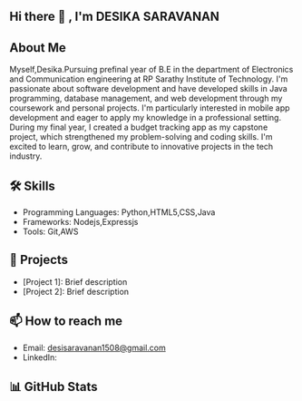 ## Hi there 👋 , I'm DESIKA SARAVANAN

## About Me
Myself,Desika.Pursuing prefinal year of B.E in the department of Electronics and Communication engineering at RP Sarathy Institute of Technology. I'm passionate about software development and have developed skills in Java programming, database management, and web development through my coursework and personal projects. I'm particularly interested in mobile app development and eager to apply my knowledge in a professional setting. During my final year, I created a budget tracking app as my capstone project, which strengthened my problem-solving and coding skills. I'm excited to learn, grow, and contribute to innovative projects in the tech industry.

## 🛠 Skills
- Programming Languages: Python,HTML5,CSS,Java
- Frameworks: Nodejs,Expressjs
- Tools: Git,AWS

## 🔭 Projects
- [Project 1]: Brief description
- [Project 2]: Brief description

## 📫 How to reach me
- Email: desisaravanan1508@gmail.com
- LinkedIn: 
## 📊 GitHub Stats
